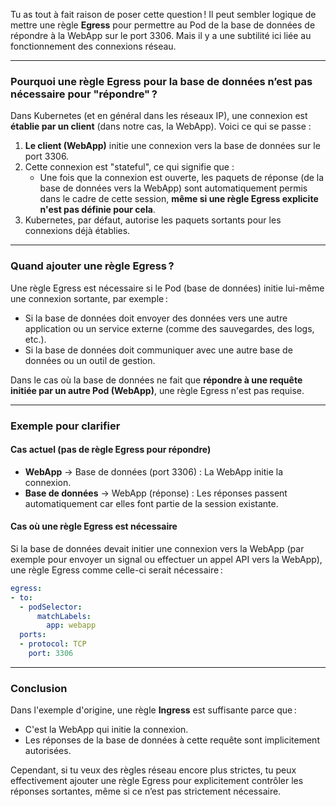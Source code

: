 Tu as tout à fait raison de poser cette question ! Il peut sembler logique de mettre une règle **Egress** pour permettre au Pod de la base de données de répondre à la WebApp sur le port 3306. Mais il y a une subtilité ici liée au fonctionnement des connexions réseau.

---

### Pourquoi une règle **Egress** pour la base de données n’est pas nécessaire pour "répondre" ?

Dans Kubernetes (et en général dans les réseaux IP), une connexion est **établie par un client** (dans notre cas, la WebApp). Voici ce qui se passe :

1. **Le client (WebApp)** initie une connexion vers la base de données sur le port 3306.
2. Cette connexion est "stateful", ce qui signifie que :
   - Une fois que la connexion est ouverte, les paquets de réponse (de la base de données vers la WebApp) sont automatiquement permis dans le cadre de cette session, **même si une règle Egress explicite n'est pas définie pour cela**.
3. Kubernetes, par défaut, autorise les paquets sortants pour les connexions déjà établies.

---

### Quand ajouter une règle **Egress** ?

Une règle Egress est nécessaire si le Pod (base de données) initie lui-même une connexion sortante, par exemple :
- Si la base de données doit envoyer des données vers une autre application ou un service externe (comme des sauvegardes, des logs, etc.).
- Si la base de données doit communiquer avec une autre base de données ou un outil de gestion.

Dans le cas où la base de données ne fait que **répondre à une requête initiée par un autre Pod (WebApp)**, une règle Egress n'est pas requise.

---

### Exemple pour clarifier

#### Cas actuel (pas de règle Egress pour répondre)
- **WebApp** -> Base de données (port 3306) : La WebApp initie la connexion.
- **Base de données** -> WebApp (réponse) : Les réponses passent automatiquement car elles font partie de la session existante.

#### Cas où une règle Egress est nécessaire
Si la base de données devait initier une connexion vers la WebApp (par exemple pour envoyer un signal ou effectuer un appel API vers la WebApp), une règle Egress comme celle-ci serait nécessaire :
```yaml
egress:
- to:
  - podSelector:
      matchLabels:
        app: webapp
  ports:
  - protocol: TCP
    port: 3306
```

---

### Conclusion
Dans l'exemple d'origine, une règle **Ingress** est suffisante parce que :
- C'est la WebApp qui initie la connexion.
- Les réponses de la base de données à cette requête sont implicitement autorisées.

Cependant, si tu veux des règles réseau encore plus strictes, tu peux effectivement ajouter une règle Egress pour explicitement contrôler les réponses sortantes, même si ce n’est pas strictement nécessaire.